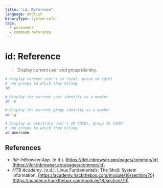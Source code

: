 ```yaml
---
title: "id: Reference"
language: english
binaryType: system-info
tags:
  - permanent
  - command-reference
---
```


# id: Reference

> Display current user and group identity.

```bash
# Display current user's id (uid), group id (gid)
# and groups to which they belong
id

# Display the current user identity as a number
id -u

# Display the current group identity as a number
id -g

# Display an arbitrary user's ID (UID), group ID (GID)
# and groups to which they belong
id username
```

## References

- _tldr InBrowser.App_. (n.d.). [https://tldr.inbrowser.app/pages/common/id](https://tldr.inbrowser.app/pages/common/id)
- _HTB Academy_. (n.d.). <span class="reference-title">Linux Fundamentals: The Shell: System Information</span>. [https://academy.hackthebox.com/module/18/section/70](https://academy.hackthebox.com/module/18/section/70)

